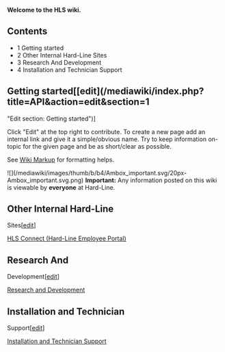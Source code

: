 **Welcome to the HLS wiki.**

## Contents

  * 1 Getting started
  * 2 Other Internal Hard-Line Sites
  * 3 Research And Development
  * 4 Installation and Technician Support

## Getting started[[edit](/mediawiki/index.php?title=API&action=edit&section=1
"Edit section: Getting started")]

Click "Edit" at the top right to contribute. To create a new page add an
internal link and give it a simple/obvious name. Try to keep information on-
topic for the given page and be as short/clear as possible.

See [Wiki Markup](https://en.wikipedia.org/wiki/Help:Wiki_markup) for
formatting helps.

![](/mediawiki/images/thumb/b/b4/Ambox_important.svg/20px-
Ambox_important.svg.png) **Important:** Any information posted on this wiki is
viewable by **everyone** at Hard-Line.

## Other Internal Hard-Line
Sites[[edit](/mediawiki/index.php?title=API&action=edit&section=2 "Edit
section: Other Internal Hard-Line Sites")]

[HLS Connect (Hard-Line Employee Portal)](https://hlsconnect.hard-line.com)

## Research And
Development[[edit](/mediawiki/index.php?title=API&action=edit&section=3 "Edit
section: Research And Development")]

[Research and Development](/wiki/Research_and_Development "Research and
Development")

## Installation and Technician
Support[[edit](/mediawiki/index.php?title=API&action=edit&section=4 "Edit
section: Installation and Technician Support")]

[Installation and Technician
Support](/wiki/Installation_and_Technician_Support "Installation and
Technician Support")

